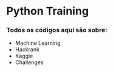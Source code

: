 # Python Training

### __Todos os códigos aqui são sobre__:

- Machine Learning
- Hackrank
- Kaggle
- Challenges
